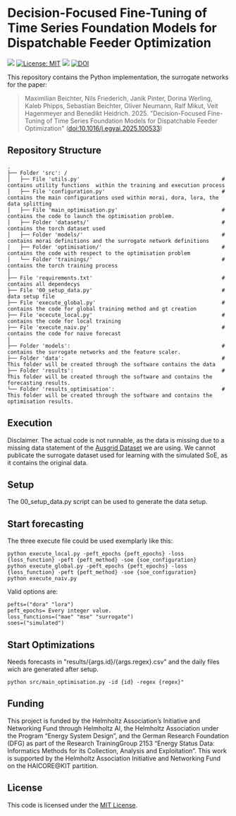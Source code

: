 # Decision-Focused Fine-Tuning of Time Series Foundation Models for Dispatchable Feeder Optimization

[![](https://img.shields.io/badge/Python-3.10+-blue.svg)](https://www.python.org/downloads/)
[![License: MIT](https://img.shields.io/badge/License-MIT-yellow.svg)](https://opensource.org/licenses/MIT)
[![](https://img.shields.io/badge/Contact-maximilian.beichter%40kit.edu-orange?label=Contact)](maximilian.beichter@kit.edu)
[![DOI](https://img.shields.io/badge/DOI-10.1016%2Fj.egyai.2025.100533-blue)](https://doi.org/10.1016/j.egyai.2025.100533)


This repository contains the Python implementation, the surrogate networks for the paper:
> Maximilian Beichter, Nils Friederich, Janik Pinter, Dorina Werling, Kaleb
Phipps, Sebastian Beichter, Oliver Neumann, Ralf Mikut, Veit Hagenmeyer and 
Benedikt Heidrich. 2025. "Decision-Focused Fine-Tuning of Time Series Foundation Models
for Dispatchable Feeder Optimization" ([doi:10.1016/j.egyai.2025.100533](https://doi.org/10.1016/j.egyai.2025.100533))

## Repository Structure

```plaintext
.
├── Folder 'src': /
│   ├── File 'utils.py'                                             # contains utility functions  within the training and execution process
│   ├── File 'configuration.py'                                     # contains the main configurations used within morai, dora, lora, the data splitting
│   ├── File 'main_optimisation.py'                                 # contains the code to launch the optimisation problem.
│   ├── Folder 'datasets/'                                          # contains the torch dataset used
│   ├── Folder 'models/'                                            # contains morai definitions and the surrogate network definitions
│   ├── Folder 'optimisation/'                                      # contains the code with respect to the optimisation problem
│   └── Folder 'trainings/'                                         # contains the torch training process
│ 
├── File 'requirements.txt'                                         # contains all dependecys
├── File '00_setup_data.py'                                         # data setup file
├── File 'execute_global.py'                                        # contains the code for global training method and gt creation
├── File 'ececute_local.py'                                         # contains the code for local training
├── File 'execute_naiv.py'                                          # contains the code for naive forecast
│ 
├── Folder 'models':                                                # contains the surrogate networks and the feature scaler. 
├── Folder 'data':                                                  # This folder will be created through the software contains the data
├── Folder 'results':                                               # This folder will be created through the software and contains the forecasting results.
└── Folder 'results_optimisation':                                  # This folder will be created through the software and contains the optimisation results. 
```

## Execution

Disclaimer. The actual code is not runnable, as the data is missing due to a missing data statement of the [Ausgrid Dataset](https://www.ausgrid.com.au/Industry/Our-Research/Data-to-share/Solar-home-electricity-data) we are using. We cannot publicate the surrogate dataset used for learning with the simulated SoE, as it contains the original data.

## Setup
The 00_setup_data.py script can be used to generate the data setup.

## Start forecasting
The three execute file could be used exemplarly like this:

```
python execute_local.py -peft_epochs {peft_epochs} -loss {loss_function} -peft {peft_method} -soe {soe_configuration}
python execute_global.py -peft_epochs {peft_epochs} -loss {loss_function} -peft {peft_method} -soe {soe_configuration}
python execute_naiv.py
```

Valid options are:

```
pefts=("dora" "lora")
peft_epochs= Every integer value.
loss_functions=("mae" "mse" "surrogate")
soes=("simulated")
```

## Start Optimizations

Needs forecasts in "results/{args.id}/{args.regex}.csv" and the daily files wich are generated after setup.

```
python src/main_optimisation.py -id {id} -regex {regex}"
```

## Funding

This project is funded by the Helmholtz Association’s Initiative and Networking Fund through Helmholtz AI, the Helmholtz Association under the Program “Energy System Design”, and the German Research Foundation (DFG) as part of the Research TrainingGroup 2153 “Energy Status Data: Informatics Methods for its Collection, Analysis and Exploitation”. This work is supported by the Helmholtz Association Initiative and Networking Fund on the HAICORE@KIT partition.

## License

This code is licensed under the [MIT License](LICENSE).

